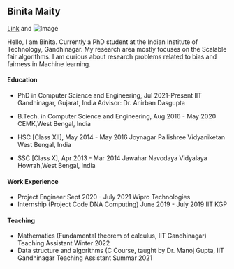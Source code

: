 ## Binita Maity
[Link](url) and ![Image](src)

Hello, I am Binita. Currently a PhD student at the Indian Institute of Technology, Gandhinagar. My research area mostly focuses on the Scalable fair algorithms. I am curious about research problems related to bias and fairness in Machine learning.
 

 
#### Education
 - PhD in Computer Science and Engineering, Jul 2021-Present
IIT Gandhinagar, Gujarat, India
Advisor: Dr. Anirban Dasgupta

- B.Tech. in Computer Science and Engineering, Aug 2016 - May 2020
CEMK,West Bengal, India

- HSC [Class XII], May 2014 - May 2016
Joynagar Pallishree Vidyaniketan West Bengal, India

- SSC [Class X], Apr 2013 - Mar 2014
Jawahar Navodaya Vidyalaya Howrah,West Bengal, India

 #### Work Experience 
- Project Engineer Sept 2020 - July 2021
Wipro Technologies
- Internship (Project Code DNA Computing) June 2019 - July 2019
IIT KGP
 

 #### Teaching

- Mathematics (Fundamental theorem of calculus, IIT Gandhinagar)
Teaching Assistant Winter 2022
- Data structure and algorithms (C Course, taught by Dr. Manoj Gupta, IIT Gandhinagar
Teaching Assistant Summar 2021


